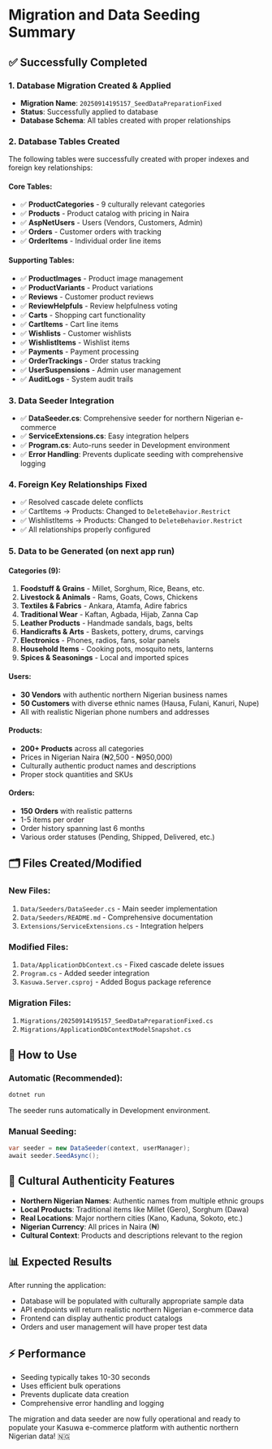 # Migration and Data Seeding Summary

## ✅ Successfully Completed

### 1. **Database Migration Created & Applied**
- **Migration Name**: `20250914195157_SeedDataPreparationFixed`
- **Status**: Successfully applied to database
- **Database Schema**: All tables created with proper relationships

### 2. **Database Tables Created**
The following tables were successfully created with proper indexes and foreign key relationships:

#### Core Tables:
- ✅ **ProductCategories** - 9 culturally relevant categories
- ✅ **Products** - Product catalog with pricing in Naira
- ✅ **AspNetUsers** - Users (Vendors, Customers, Admin)
- ✅ **Orders** - Customer orders with tracking
- ✅ **OrderItems** - Individual order line items

#### Supporting Tables:
- ✅ **ProductImages** - Product image management
- ✅ **ProductVariants** - Product variations
- ✅ **Reviews** - Customer product reviews
- ✅ **ReviewHelpfuls** - Review helpfulness voting
- ✅ **Carts** - Shopping cart functionality
- ✅ **CartItems** - Cart line items
- ✅ **Wishlists** - Customer wishlists
- ✅ **WishlistItems** - Wishlist items
- ✅ **Payments** - Payment processing
- ✅ **OrderTrackings** - Order status tracking
- ✅ **UserSuspensions** - Admin user management
- ✅ **AuditLogs** - System audit trails

### 3. **Data Seeder Integration**
- ✅ **DataSeeder.cs**: Comprehensive seeder for northern Nigerian e-commerce
- ✅ **ServiceExtensions.cs**: Easy integration helpers
- ✅ **Program.cs**: Auto-runs seeder in Development environment
- ✅ **Error Handling**: Prevents duplicate seeding with comprehensive logging

### 4. **Foreign Key Relationships Fixed**
- ✅ Resolved cascade delete conflicts
- ✅ CartItems → Products: Changed to `DeleteBehavior.Restrict`
- ✅ WishlistItems → Products: Changed to `DeleteBehavior.Restrict`
- ✅ All relationships properly configured

### 5. **Data to be Generated** (on next app run)

#### Categories (9):
1. **Foodstuff & Grains** - Millet, Sorghum, Rice, Beans, etc.
2. **Livestock & Animals** - Rams, Goats, Cows, Chickens
3. **Textiles & Fabrics** - Ankara, Atamfa, Adire fabrics
4. **Traditional Wear** - Kaftan, Agbada, Hijab, Zanna Cap
5. **Leather Products** - Handmade sandals, bags, belts
6. **Handicrafts & Arts** - Baskets, pottery, drums, carvings
7. **Electronics** - Phones, radios, fans, solar panels
8. **Household Items** - Cooking pots, mosquito nets, lanterns
9. **Spices & Seasonings** - Local and imported spices

#### Users:
- **30 Vendors** with authentic northern Nigerian business names
- **50 Customers** with diverse ethnic names (Hausa, Fulani, Kanuri, Nupe)
- All with realistic Nigerian phone numbers and addresses

#### Products:
- **200+ Products** across all categories
- Prices in Nigerian Naira (₦2,500 - ₦950,000)
- Culturally authentic product names and descriptions
- Proper stock quantities and SKUs

#### Orders:
- **150 Orders** with realistic patterns
- 1-5 items per order
- Order history spanning last 6 months
- Various order statuses (Pending, Shipped, Delivered, etc.)

## 🗂️ Files Created/Modified

### New Files:
1. `Data/Seeders/DataSeeder.cs` - Main seeder implementation
2. `Data/Seeders/README.md` - Comprehensive documentation
3. `Extensions/ServiceExtensions.cs` - Integration helpers

### Modified Files:
1. `Data/ApplicationDbContext.cs` - Fixed cascade delete issues
2. `Program.cs` - Added seeder integration
3. `Kasuwa.Server.csproj` - Added Bogus package reference

### Migration Files:
1. `Migrations/20250914195157_SeedDataPreparationFixed.cs`
2. `Migrations/ApplicationDbContextModelSnapshot.cs`

## 🚀 How to Use

### Automatic (Recommended):
```bash
dotnet run
```
The seeder runs automatically in Development environment.

### Manual Seeding:
```csharp
var seeder = new DataSeeder(context, userManager);
await seeder.SeedAsync();
```

## 🎯 Cultural Authenticity Features

- **Northern Nigerian Names**: Authentic names from multiple ethnic groups
- **Local Products**: Traditional items like Millet (Gero), Sorghum (Dawa)
- **Real Locations**: Major northern cities (Kano, Kaduna, Sokoto, etc.)
- **Nigerian Currency**: All prices in Naira (₦)
- **Cultural Context**: Products and descriptions relevant to the region

## 📊 Expected Results

After running the application:
- Database will be populated with culturally appropriate sample data
- API endpoints will return realistic northern Nigerian e-commerce data
- Frontend can display authentic product catalogs
- Orders and user management will have proper test data

## ⚡ Performance

- Seeding typically takes 10-30 seconds
- Uses efficient bulk operations
- Prevents duplicate data creation
- Comprehensive error handling and logging

The migration and data seeder are now fully operational and ready to populate your Kasuwa e-commerce platform with authentic northern Nigerian data! 🇳🇬